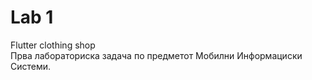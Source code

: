 # Lab 1
Flutter clothing shop <br>
Прва лабораториска задача по предметот Мобилни Информациски Системи.


